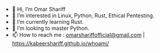 - 👋 Hi, I’m Omar Shariff
- 👀 I’m interested in Linux, Python, Rust, Ethical Pentesting.
- 🌱 I’m currently learning Rust.
- 💞️ I’m looking to master Python.
- 📫 How to reach me : omarshariffofficial@gmail.com | https://kabeershariff.github.io/whoami/
<!---
kabeershariff/kabeershariff is a ✨ special ✨ repository because its `README.md` (this file) appears on your GitHub profile.
You can click the Preview link to take a look at your changes.
--->
